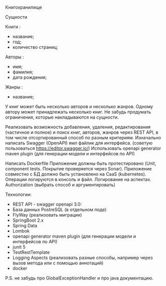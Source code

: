 Книгохранилище

Сущности

Книги :

*	название;
*	год;
*	количество страниц;

Авторы :
*	имя;
*	фамилия;
*	дата рождения;

Жанры :
*	название;


У книг может быть несколько авторов и несколько жанров. Одному автору может принадлежать несколько книг. Не забудь продумать ограничения, которые накладываются на сущности.

Реализовать возможность добавления, удаления, редактирования (частичное и полное) и поиск книг, авторов, жанров через REST API, в том числе отсортированный способ по разным критериям.
Изначально написать Swagger (OpenAPI) ямл файлик для интерфейса. (советую пользоваться https://editor.swagger.io/)
Использовать openapi generator maven plugin (для генерации модели и интерфейсов по API)

Написать Dockerfile
Приложение должны быть протестировано (Unit, component tests. Покрытие проверяется через Sonar).
Приложение совместно с БД должно быть установлено на CaaS (kubernetes).
Операции логируются в консоль и файл. Логирование на аспектах.
Authorization (выбрать способ и аргументировать)

Технологии:
*	REST API - swagger openapi 3.0:
*	База данных PostreSQL (в отдельном поде)
*	FlyWay (реализовать миграции)
*	SpringBoot 2.x
*	Spring Data
*	Lombok
*	openapi generator maven plugin (для генерации модели и интерфейсов по API)
*	junit 5
*	TestRestTemplate
*	Logging Aspects (реализовать разные способы, например через вызов метода или с помощью аннотаций)
*	docker

P.S. не забудь про GlobalExceptionHandler и про java документацию.

